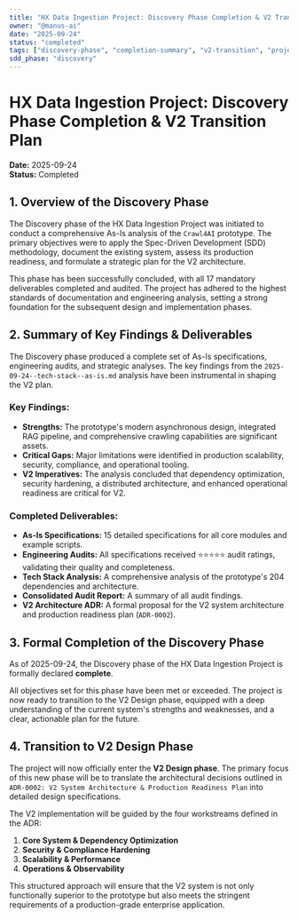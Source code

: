 ```yaml
---
title: "HX Data Ingestion Project: Discovery Phase Completion & V2 Transition Plan"
owner: "@manus-ai"
date: "2025-09-24"
status: "completed"
tags: ["discovery-phase", "completion-summary", "v2-transition", "project-milestone"]
sdd_phase: "discovery"
---
```


# HX Data Ingestion Project: Discovery Phase Completion & V2 Transition Plan

**Date:** 2025-09-24  
**Status:** Completed

## 1. Overview of the Discovery Phase

The Discovery phase of the HX Data Ingestion Project was initiated to conduct a comprehensive As-Is analysis of the `Crawl4AI` prototype. The primary objectives were to apply the Spec-Driven Development (SDD) methodology, document the existing system, assess its production readiness, and formulate a strategic plan for the V2 architecture.

This phase has been successfully concluded, with all 17 mandatory deliverables completed and audited. The project has adhered to the highest standards of documentation and engineering analysis, setting a strong foundation for the subsequent design and implementation phases.

## 2. Summary of Key Findings & Deliverables

The Discovery phase produced a complete set of As-Is specifications, engineering audits, and strategic analyses. The key findings from the `2025-09-24--tech-stack--as-is.md` analysis have been instrumental in shaping the V2 plan.

### Key Findings:

*   **Strengths:** The prototype's modern asynchronous design, integrated RAG pipeline, and comprehensive crawling capabilities are significant assets.
*   **Critical Gaps:** Major limitations were identified in production scalability, security, compliance, and operational tooling.
*   **V2 Imperatives:** The analysis concluded that dependency optimization, security hardening, a distributed architecture, and enhanced operational readiness are critical for V2.

### Completed Deliverables:

*   **As-Is Specifications:** 15 detailed specifications for all core modules and example scripts.
*   **Engineering Audits:** All specifications received ⭐⭐⭐⭐⭐ audit ratings, validating their quality and completeness.
*   **Tech Stack Analysis:** A comprehensive analysis of the prototype's 204 dependencies and architecture.
*   **Consolidated Audit Report:** A summary of all audit findings.
*   **V2 Architecture ADR:** A formal proposal for the V2 system architecture and production readiness plan (`ADR-0002`).

## 3. Formal Completion of the Discovery Phase

As of 2025-09-24, the Discovery phase of the HX Data Ingestion Project is formally declared **complete**.

All objectives set for this phase have been met or exceeded. The project is now ready to transition to the V2 Design phase, equipped with a deep understanding of the current system's strengths and weaknesses, and a clear, actionable plan for the future.

## 4. Transition to V2 Design Phase

The project will now officially enter the **V2 Design phase**. The primary focus of this new phase will be to translate the architectural decisions outlined in `ADR-0002: V2 System Architecture & Production Readiness Plan` into detailed design specifications.

The V2 implementation will be guided by the four workstreams defined in the ADR:

1.  **Core System & Dependency Optimization**
2.  **Security & Compliance Hardening**
3.  **Scalability & Performance**
4.  **Operations & Observability**

This structured approach will ensure that the V2 system is not only functionally superior to the prototype but also meets the stringent requirements of a production-grade enterprise application.

